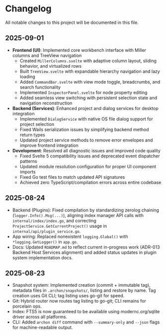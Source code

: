 # Changelog

All notable changes to this project will be documented in this file.

## 2025-09-01

- **Frontend (UI)**: Implemented core workbench interface with Miller columns and TreeView navigation
  - Created `MillerColumns.svelte` with adaptive column layout, sliding behavior, and virtualized rows
  - Built `TreeView.svelte` with expandable hierarchy navigation and lazy loading
  - Added `CommandBar.svelte` with view mode toggle, breadcrumbs, and search functionality
  - Implemented `InspectorPanel.svelte` for node property editing
  - Added seamless view switching with persistent selection state and navigation reconstruction
- **Backend (Services)**: Enhanced project and dialog services for desktop integration
  - Implemented `DialogService` with native OS file dialog support for project selection
  - Fixed Wails serialization issues by simplifying backend method return types
  - Updated project service methods to remove error envelopes and improve frontend integration
- **Development**: Resolved all diagnostic issues and improved code quality
  - Fixed Svelte 5 compatibility issues and deprecated event dispatcher patterns
  - Updated module resolution configuration for proper UI component imports
  - Fixed Go test files to match updated API signatures
  - Achieved zero TypeScript/compilation errors across entire codebase

## 2025-08-24

- Backend (Plugins): Fixed compilation by standardizing zerolog chaining (`logger.Info().Msg(...)`), aligning index manager API calls with `internal/index/index.go`, and correcting `ProjectService.GetCurrentProject()` usage in `internal/api/plugin_service.go`.
- App wiring: Replaced nonexistent `logging.Global()` with `*logging.GetLogger()` in `app.go`.
- Docs: Updated `ROADMAP.md` to reflect current in-progress work (ADR-013 Backend Host Services alignment) and added status updates in plugin system implementation docs.

## 2025-08-23

- Snapshot system: Implemented creation (commit + immutable tag), metadata files in `.archon/snapshots/`, listing and restore by name. Tag creation uses Git CLI; tag listing uses go-git for speed.
- Git: Hybrid router now routes tag listing to go-git; CLI remains for porcelain ops.
- Index: FTS5 is now guaranteed to be available using modernc.org/sqlite driver across all platforms.
- CLI: Added `archon diff` command with `--summary-only` and `--json` flags for machine-readable output.
